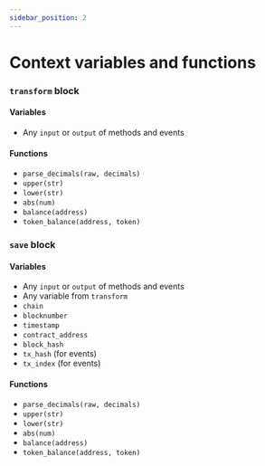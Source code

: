 ```yaml
---
sidebar_position: 2
---
```

# Context variables and functions

### `transform` block
#### Variables
* Any `input` or `output` of methods and events

#### Functions
* `parse_decimals(raw, decimals)`
* `upper(str)`
* `lower(str)`
* `abs(num)`
* `balance(address)`
* `token_balance(address, token)`

### `save` block
#### Variables
* Any `input` or `output` of methods and events
* Any variable from `transform`
* `chain`
* `blocknumber`
* `timestamp`
* `contract_address`
* `block_hash`
* `tx_hash` (for events)
* `tx_index` (for events)

#### Functions
* `parse_decimals(raw, decimals)`
* `upper(str)`
* `lower(str)`
* `abs(num)`
* `balance(address)`
* `token_balance(address, token)`